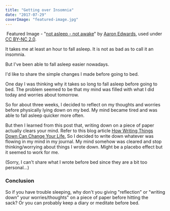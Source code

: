 ```yaml
---
title: "Getting over Insomnia"
date: "2017-07-29"
coverImage: "featured-image.jpg"
---
```


 Featured Image - "[not asleep - not awake](https://www.flickr.com/photos/evill1/31534763/in/photolist-3MCbP-858FCF-4y4tQS-4JUkjn-4JUkfD-aSacvX-69RAH-9K6bru-W1weV9-UXiN5q-7Qm8vA-2NU2Ay-G7KcM-98jATK-6ZrURC-d7Ru6L-4YQyao-4V9MqY-4v1UcX-9ysdXL-8fij1j-5EqZMx-8SpcDq-6ZHubB-5xB8Sn-7RULBk-7jRAXm-rykK7H-9iYvE9-52Jr54-2i4CK-584ju8-4Y1yQQ-4EZ49J-b5hQr-6KHt8e-62qmeZ-3g8ZPU-6ttCwZ-cWhHJS-sauRw-8nEJi6-a7ta7C-5ZgWDW-BnTty-7mMwe-7wk11Y-kW2v3A-4dG2yZ-axrJS6)" by [Aaron Edwards](https://www.flickr.com/photos/evill1/), used under [CC BY-NC 2.0](https://creativecommons.org/licenses/by-nc/2.0/).

It takes me at least an hour to fall asleep. It is not as bad as to call it an insomnia.

But I've been able to fall asleep easier nowadays.

I'd like to share the simple changes I made before going to bed.

One day I was thinking why it takes so long to fall asleep before going to bed. The problem seemed to be that my mind was filled with what I did today and worries about tomorrow.

So for about three weeks, I decided to reflect on my thoughts and worries before physically lying down on my bed. My mind became tired and was able to fall asleep quicker more often.

But then I learned from this post that, writing down on a piece of paper actually clears your mind. Refer to this blog article [How Writing Things Down Can Change Your Life.](http://www.lifehack.org/articles/lifestyle/how-writing-things-down-can-change-your-life.html) So I decided to write down whatever was flowing in my mind in my journal. My mind somehow was cleared and stop thinking/worrying about things I wrote down. Might be a placebo effect but it seemed to work for me.

(Sorry, I can't share what I wrote before bed since they are a bit too personal...)

### Conclusion

So if you have trouble sleeping, why don't you giving "reflection" or "writing down" your worries/thoughts" on a piece of paper before hitting the sack? Or you can probably keep a diary or meditate before bed.
